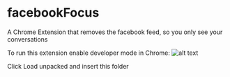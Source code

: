 # facebookFocus
A Chrome Extension that removes the facebook feed, so you only see your conversations

To run this extension enable developer mode in Chrome:
![alt text](https://developer.chrome.com/static/images/get_started/load_extension.png)

Click Load unpacked and insert this folder
